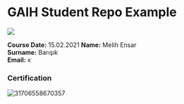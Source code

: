 # GAIH Student Repo Example
![](img/logo.png)

**Course Date:** 15.02.2021
**Name:** Melih Ensar  
**Surname:** Barışık  
**Email:** x
  

### Certification

![31706558670357](https://user-images.githubusercontent.com/45101301/111077420-bd296400-8501-11eb-9d26-111250b23483.png)

